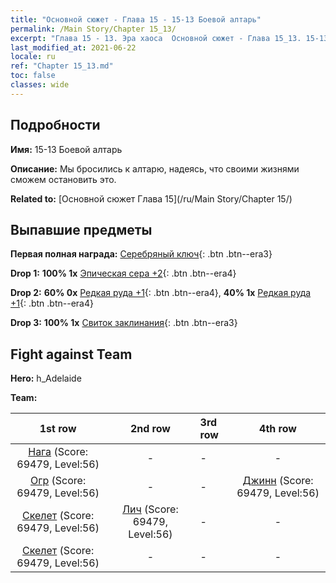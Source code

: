 ```yaml
---
title: "Основной сюжет - Глава 15 - 15-13 Боевой алтарь"
permalink: /Main Story/Chapter 15_13/
excerpt: "Глава 15 - 13. Эра хаоса  Основной сюжет - Глава 15_13. 15-13 Боевой алтарь"
last_modified_at: 2021-06-22
locale: ru
ref: "Chapter 15_13.md"
toc: false
classes: wide
---
```


## Подробности

 **Имя:** 15-13 Боевой алтарь

 **Описание:** Мы бросились к алтарю, надеясь, что своими жизнями сможем остановить это.

 **Related to:** [Основной сюжет Глава 15](/ru/Main Story/Chapter 15/)

## Выпавшие предметы

 **Первая полная награда:** [Серебряный ключ](/ItemsRU/con_693/){: .btn .btn--era3}

 **Drop 1:** **100% 1x** [Эпическая сера +2](/ItemsRU/mat_50/){: .btn .btn--era4}

 **Drop 2:** **60% 0x** [Редкая руда +1](/ItemsRU/mat_40/){: .btn .btn--era4}, **40% 1x** [Редкая руда +1](/ItemsRU/mat_40/){: .btn .btn--era4}

 **Drop 3:** **100% 1x** [Свиток заклинания](/ItemsRU/con_694/){: .btn .btn--era3}


## Fight against Team
 **Hero:** h_Adelaide

 **Team:**


  | 1st row | 2nd row | 3rd row | 4th row |
  |:----:|:----:|:----|:----:|
  | [Нага](/ru/units/Naga/) (Score: 69479, Level:56)  | - | - | - |
  | [Огр](/ru/units/Ogre/) (Score: 69479, Level:56)  | - | - | [Джинн](/ru/units/Genie/) (Score: 69479, Level:56)  |
  | [Скелет](/ru/units/Skeleton/) (Score: 69479, Level:56)  | [Лич](/ru/units/Lich/) (Score: 69479, Level:56)  | - | - |
  | [Скелет](/ru/units/Skeleton/) (Score: 69479, Level:56)  | - | - | - |


